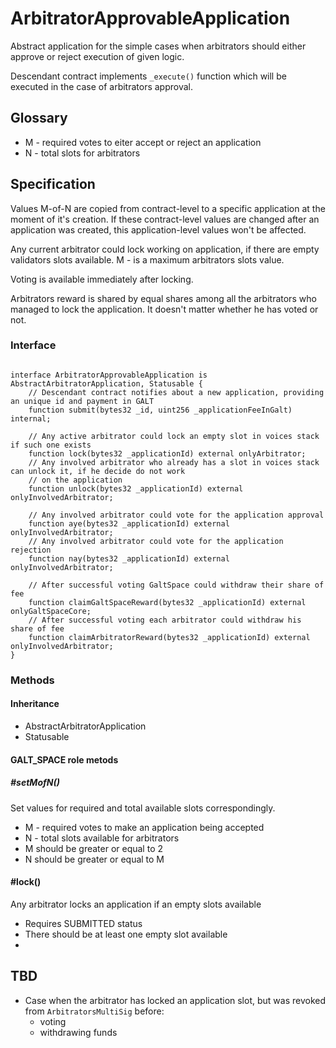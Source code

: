 # ArbitratorApprovableApplication

Abstract application for the simple cases when arbitrators should either approve or reject execution of given logic.

Descendant contract implements `_execute()` function which will be executed in the case of arbitrators approval.

## Glossary

* M - required votes to eiter accept or reject an application
* N - total slots for arbitrators

## Specification

Values M-of-N are copied from contract-level to a specific application at the moment of it's creation. If these
contract-level values are changed after an application was created, this application-level values won't be affected.

Any current arbitrator could lock working on application, if there are empty validators slots available. M - is a maximum arbitrators slots value.

Voting is available immediately after locking.

Arbitrators reward is shared by equal shares among all the arbitrators who managed to lock the application. It doesn't matter whether he has voted or not.

### Interface

````solidity

interface ArbitratorApprovableApplication is AbstractArbitratorApplication, Statusable {
    // Descendant contract notifies about a new application, providing an unique id and payment in GALT
    function submit(bytes32 _id, uint256 _applicationFeeInGalt) internal;

    // Any active arbitrator could lock an empty slot in voices stack if such one exists 
    function lock(bytes32 _applicationId) external onlyArbitrator;
    // Any involved arbitrator who already has a slot in voices stack can unlock it, if he decide do not work
    // on the application
    function unlock(bytes32 _applicationId) external onlyInvolvedArbitrator;

    // Any involved arbitrator could vote for the application approval
    function aye(bytes32 _applicationId) external onlyInvolvedArbitrator;
    // Any involved arbitrator could vote for the application rejection
    function nay(bytes32 _applicationId) external onlyInvolvedArbitrator;

    // After successful voting GaltSpace could withdraw their share of fee
    function claimGaltSpaceReward(bytes32 _applicationId) external onlyGaltSpaceCore;
    // After successful voting each arbitrator could withdraw his share of fee
    function claimArbitratorReward(bytes32 _applicationId) external onlyInvolvedArbitrator;
}
````

### Methods
#### Inheritance
* AbstractArbitratorApplication
* Statusable

#### GALT_SPACE role metods
##### #setMofN()
Set values for required and total available slots correspondingly.

* M - required votes to make an application being accepted
* N - total slots available for arbitrators
* M should be greater or equal to 2
* N should be greater or equal to M

#### #lock()
Any arbitrator locks an application if an empty slots available

* Requires SUBMITTED status
* There should be at least one empty slot available
* 


## TBD
* Case when the arbitrator has locked an application slot, but was revoked from `ArbitratorsMultiSig` before:
    * voting
    * withdrawing funds

